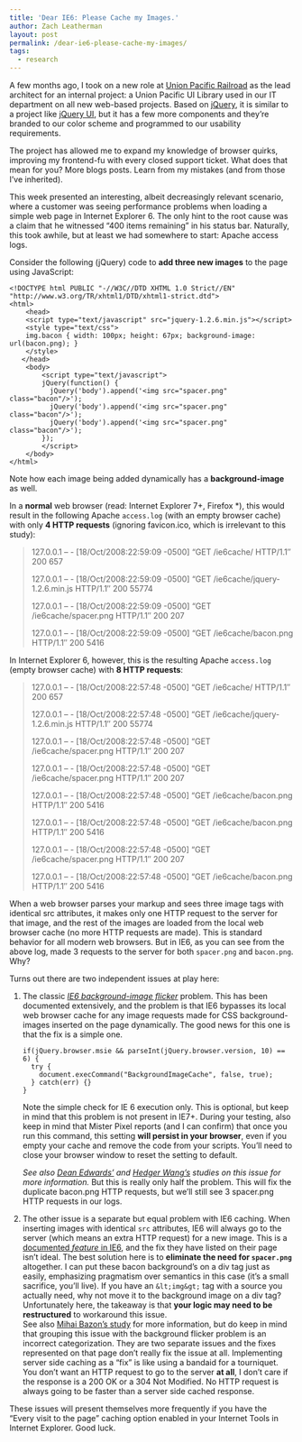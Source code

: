 ```yaml
---
title: 'Dear IE6: Please Cache my Images.'
author: Zach Leatherman
layout: post
permalink: /dear-ie6-please-cache-my-images/
tags:
  - research
---
```


A few months ago, I took on a new role at [Union Pacific Railroad](http://www.unionpacific.jobs/careers/explore/prof/index.shtml) as the lead architect for an internal project: a Union Pacific UI Library used in our IT department on all new web-based projects.  Based on [jQuery](http://jquery.com/), it is similar to a project like [jQuery UI](http://ui.jquery.com/), but it has a few more components and they’re branded to our color scheme and programmed to our usability requirements.

The project has allowed me to expand my knowledge of browser quirks, improving my frontend-fu with every closed support ticket.  What does that mean for you?  More blogs posts.  Learn from my mistakes (and from those I’ve inherited).

This week presented an interesting, albeit decreasingly relevant scenario, where a customer was seeing performance problems when loading a simple web page in Internet Explorer 6.  The only hint to the root cause was a claim that he witnessed “400 items remaining” in his status bar.  Naturally, this took awhile, but at least we had somewhere to start: Apache access logs.

Consider the following (jQuery) code to **add three new images** to the page using JavaScript:

    <!DOCTYPE html PUBLIC "-//W3C//DTD XHTML 1.0 Strict//EN" "http://www.w3.org/TR/xhtml1/DTD/xhtml1-strict.dtd">
    <html>
        <head>
        <script type="text/javascript" src="jquery-1.2.6.min.js"></script>
        <style type="text/css">
        img.bacon { width: 100px; height: 67px; background-image: url(bacon.png); }
        </style>
       </head>
        <body>
            <script type="text/javascript">
            jQuery(function() {
              jQuery('body').append('<img src="spacer.png" class="bacon"/>');
              jQuery('body').append('<img src="spacer.png" class="bacon"/>');
              jQuery('body').append('<img src="spacer.png" class="bacon"/>');
            });
            </script>
        </body>
    </html>

Note how each image being added dynamically has a **background-image** as well.

In a **normal** web browser (read: Internet Explorer 7+, Firefox *), this would result in the following Apache `access.log` (with an empty browser cache) with only **4 HTTP requests** (ignoring favicon.ico, which is irrelevant to this study):

> 127.0.0.1 – - [18/Oct/2008:22:59:09 -0500] “GET /ie6cache/ HTTP/1.1″ 200 657
> 
> 127.0.0.1 – - [18/Oct/2008:22:59:09 -0500] “GET /ie6cache/jquery-1.2.6.min.js HTTP/1.1″ 200 55774
> 
> 127.0.0.1 – - [18/Oct/2008:22:59:09 -0500] “GET /ie6cache/spacer.png HTTP/1.1″ 200 207
> 
> 127.0.0.1 – - [18/Oct/2008:22:59:09 -0500] “GET /ie6cache/bacon.png HTTP/1.1″ 200 5416

In Internet Explorer 6, however, this is the resulting Apache `access.log` (empty browser cache) with **8 HTTP requests**:

> 127.0.0.1 – - [18/Oct/2008:22:57:48 -0500] “GET /ie6cache/ HTTP/1.1″ 200 657
> 
> 127.0.0.1 – - [18/Oct/2008:22:57:48 -0500] “GET /ie6cache/jquery-1.2.6.min.js HTTP/1.1″ 200 55774
> 
> 127.0.0.1 – - [18/Oct/2008:22:57:48 -0500] “GET /ie6cache/spacer.png HTTP/1.1″ 200 207
> 
> 127.0.0.1 – - [18/Oct/2008:22:57:48 -0500] “GET /ie6cache/spacer.png HTTP/1.1″ 200 207
> 
> 127.0.0.1 – - [18/Oct/2008:22:57:48 -0500] “GET /ie6cache/bacon.png HTTP/1.1″ 200 5416
> 
> 127.0.0.1 – - [18/Oct/2008:22:57:48 -0500] “GET /ie6cache/bacon.png HTTP/1.1″ 200 5416
> 
> 127.0.0.1 – - [18/Oct/2008:22:57:48 -0500] “GET /ie6cache/spacer.png HTTP/1.1″ 200 207
> 
> 127.0.0.1 – - [18/Oct/2008:22:57:48 -0500] “GET /ie6cache/bacon.png HTTP/1.1″ 200 5416

When a web browser parses your markup and sees three image tags with identical src attributes, it makes only one HTTP request to the server for that image, and the rest of the images are loaded from the local web browser cache (no more HTTP requests are made).  This is standard behavior for all modern web browsers.  But in IE6, as you can see from the above log, made 3 requests to the server for both `spacer.png` and `bacon.png`.  Why?

Turns out there are two independent issues at play here:

1.  The classic _[IE6 background-image flicker](http://www.mister-pixel.com/#Content__state=is_that_simple)_ problem.  This has been documented extensively, and the problem is that IE6 bypasses its local web browser cache for any image requests made for CSS background-images inserted on the page dynamically.  The good news for this one is that the fix is a simple one.

        if(jQuery.browser.msie && parseInt(jQuery.browser.version, 10) == 6) {
          try {
            document.execCommand("BackgroundImageCache", false, true);
          } catch(err) {}
        }

    Note the simple check for IE 6 execution only.  This is optional, but keep in mind that this problem is not present in IE7+.  During your testing, also keep in mind that Mister Pixel reports (and I can confirm) that once you run this command, this setting **will persist in your browser**, even if you empty your cache and remove the code from your scripts.  You’ll need to close your browser window to reset the setting to default.

    _See also [Dean Edwards’](http://dean.edwards.name/my/flicker.html) and [Hedger Wang’s](http://www.hedgerwow.com/360/bugs/dom-fix-ie6-background-image-flicker.html) studies on this issue for more information._  But this is really only half the problem.  This will fix the duplicate bacon.png HTTP requests, but we’ll still see 3 spacer.png HTTP requests in our logs.

2.  The other issue is a separate but equal problem with IE6 caching.  When inserting images with identical `src` attributes, IE6 will always go to the server (which means an extra HTTP request) for a new image.  This is a [documented _feature_ in IE6](http://support.microsoft.com/default.aspx?scid=kb;en-us;319546), and the fix they have listed on their page isn’t ideal.  The best solution here is to **eliminate the need for `spacer.png`** altogether.  I can put these bacon background’s on a div tag just as easily, emphasizing pragmatism over semantics in this case (it’s a small sacrifice, you’ll live).  If you have an `&lt;img&gt;` tag with a source you actually need, why not move it to the background image on a div tag?  Unfortunately here, the takeaway is that **your logic may need to be restructured** to workaround this issue.  
See also [Mihai Bazon’s study](http://www.bazon.net/mishoo/articles.epl?art_id=958) for more information, but do keep in mind that grouping this issue with the background flicker problem is an incorrect categorization.  They are two separate issues and the fixes represented on that page don’t really fix the issue at all.  Implementing server side caching as a “fix” is like using a bandaid for a tourniquet. You don’t want an HTTP request to go to the server **at all**, I don’t care if the response is a 200 OK or a 304 Not Modified.  No HTTP request is always going to be faster than a server side cached response.

These issues will present themselves more frequently if you have the “Every visit to the page” caching option enabled in your Internet Tools in Internet Explorer.  Good luck.
